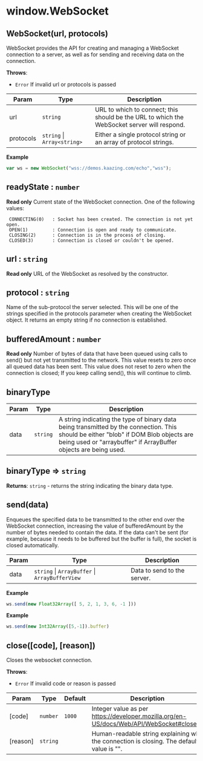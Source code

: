 
<a name="module-global--websocket" id="module-global--websocket"></a>

# window.WebSocket


<a name="new-module-global--websocket-new" id="new-module-global--websocket-new"></a>

## WebSocket(url, protocols)
WebSocket provides the API for creating and managing a WebSocket connection to a server,
as well as for sending and receiving data on the connection.

**Throws**:

- `Error` If invalid url or protocols is passed


| Param | Type | Description |
| --- | --- | --- |
| url | `string` | URL to which to connect; this should be the URL to which the WebSocket server will respond. |
| protocols | `string` \| `Array<string>` | Either a single protocol string or an array of protocol strings. |

**Example**  
```js
var ws = new WebSocket("wss://demos.kaazing.com/echo","wss");
```


<a name="module-global--websocket-readystate" id="module-global--websocket-readystate"></a>

## readyState : `number`
**Read only**
Current state of the WebSocket connection.
One of the following values:

     CONNECTING(0)   : Socket has been created. The connection is not yet open.
     OPEN(1)         : Connection is open and ready to communicate.
     CLOSING(2)      : Connection is in the process of closing.
     CLOSED(3)       : Connection is closed or couldn't be opened.



<a name="module-global--websocket-url" id="module-global--websocket-url"></a>

## url : `string`
**Read only**
URL of the WebSocket as resolved by the constructor.



<a name="module-global--websocket-protocol" id="module-global--websocket-protocol"></a>

## protocol : `string`
Name of the sub-protocol the server selected.
This will be one of the strings specified in the protocols parameter when creating the WebSocket object.
It returns an empty string if no connection is established.



<a name="module-global--websocket-bufferedamount" id="module-global--websocket-bufferedamount"></a>

## bufferedAmount : `number`
**Read only**
Number of bytes of data that have been queued using calls to send() but not yet transmitted to the network.
This value resets to zero once all queued data has been sent.
This value does not reset to zero when the connection is closed;
If you keep calling send(), this will continue to climb.


<a name="module-global-websocket-binarytype" id="module-global-websocket-binarytype"></a>

## binaryType

| Param | Type | Description |
| --- | --- | --- |
| data | `string` | A string indicating the type of binary data being transmitted by the connection. This should be either "blob" if DOM Blob objects are being used or "arraybuffer" if ArrayBuffer objects are being used. |



<a name="module-global-websocket-binarytype" id="module-global-websocket-binarytype"></a>

## binaryType ⇒ `string`
**Returns**: `string` - returns the string indicating the binary data type.  


<a name="module-global-websocket-send" id="module-global-websocket-send"></a>

## send(data)
Enqueues the specified data to be transmitted to the other end over the WebSocket connection,
increasing the value of bufferedAmount by the number of bytes needed to contain the data.
If the data can't be sent (for example, because it needs to be buffered but the buffer is full), the socket is closed automatically.


| Param | Type | Description |
| --- | --- | --- |
| data | `string` \| `ArrayBuffer` \| `ArrayBufferView` | Data to send to the server. |

**Example**  
```js
ws.send(new Float32Array([ 5, 2, 1, 3, 6, -1 ]))
```
**Example**  
```js
ws.send(new Int32Array([5,-1]).buffer)
```


<a name="module-global--websocket-close" id="module-global--websocket-close"></a>

## close([code], [reason])
Closes the websocket connection.

**Throws**:

- `Error` If invalid code or reason is passed


| Param | Type | Default | Description |
| --- | --- | --- | --- |
| [code] | `number` | `1000` | Integer value as per https://developer.mozilla.org/en-US/docs/Web/API/WebSocket#close(). |
| [reason] | `string` |  | Human-readable string explaining why the connection is closing. The default value is "". |


  
